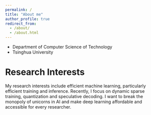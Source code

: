 ```yaml
---
permalink: /
title: "About me"
author_profile: true
redirect_from: 
  - /about/
  - /about.html
---
```


- Department of Computer Science of Technology
- Tsinghua University

# Research Interests

My research interests include efficient machine learning, particularly efficient training and inference. Recently, I focus on dynamic sparse training, quantization and speculative decoding. I want to break the monopoly of unicorns in AI and make deep learning affordable and accessible for every researcher.
